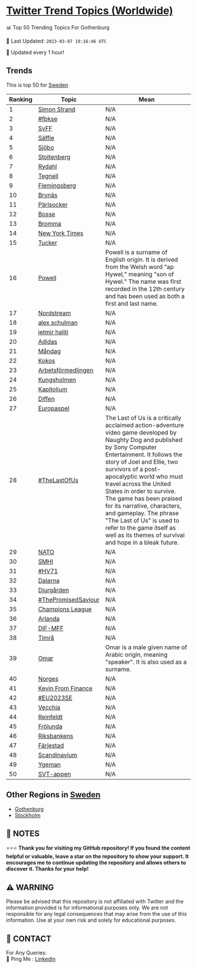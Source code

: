 [Twitter Trend Topics (Worldwide)](https://github.com/ErcinDedeoglu/Twitter-Trend-Topics)
==========


📊 Top 50 Trending Topics For Gothenburg

📆 Last Updated: `2023-03-07 19:16:46 UTC`

🔧 Updated every 1 hour!


## Trends

This is top 50 for [Sweden](</Sweden>)

| Ranking | Topic | Mean |
| ------- | ------------ | ------------ |
| 1 | [Simon Strand](http://twitter.com/search?q=Simon+Strand) | N/A |
| 2 | [#fbkse](http://twitter.com/search?q=%23fbkse) | N/A |
| 3 | [SvFF](http://twitter.com/search?q=SvFF) | N/A |
| 4 | [Säffle](http://twitter.com/search?q=S%c3%a4ffle) | N/A |
| 5 | [Sjöbo](http://twitter.com/search?q=Sj%c3%b6bo) | N/A |
| 6 | [Stoltenberg](http://twitter.com/search?q=Stoltenberg) | N/A |
| 7 | [Rydahl](http://twitter.com/search?q=Rydahl) | N/A |
| 8 | [Tegnell](http://twitter.com/search?q=Tegnell) | N/A |
| 9 | [Flemingsberg](http://twitter.com/search?q=Flemingsberg) | N/A |
| 10 | [Brynäs](http://twitter.com/search?q=Bryn%c3%a4s) | N/A |
| 11 | [Pärlsocker](http://twitter.com/search?q=P%c3%a4rlsocker) | N/A |
| 12 | [Bosse](http://twitter.com/search?q=Bosse) | N/A |
| 13 | [Bromma](http://twitter.com/search?q=Bromma) | N/A |
| 14 | [New York Times](http://twitter.com/search?q=New+York+Times) | N/A |
| 15 | [Tucker](http://twitter.com/search?q=Tucker) | N/A |
| 16 | [Powell](http://twitter.com/search?q=Powell) | Powell is a surname of English origin. It is derived from the Welsh word "ap Hywel," meaning "son of Hywel." The name was first recorded in the 12th century and has been used as both a first and last name. |
| 17 | [Nordstream](http://twitter.com/search?q=Nordstream) | N/A |
| 18 | [alex schulman](http://twitter.com/search?q=alex+schulman) | N/A |
| 19 | [jetmir haliti](http://twitter.com/search?q=jetmir+haliti) | N/A |
| 20 | [Adidas](http://twitter.com/search?q=Adidas) | N/A |
| 21 | [Måndag](http://twitter.com/search?q=M%c3%a5ndag) | N/A |
| 22 | [Kokos](http://twitter.com/search?q=Kokos) | N/A |
| 23 | [Arbetsförmedlingen](http://twitter.com/search?q=Arbetsf%c3%b6rmedlingen) | N/A |
| 24 | [Kungsholmen](http://twitter.com/search?q=Kungsholmen) | N/A |
| 25 | [Kapitolium](http://twitter.com/search?q=Kapitolium) | N/A |
| 26 | [Diffen](http://twitter.com/search?q=Diffen) | N/A |
| 27 | [Europaspel](http://twitter.com/search?q=Europaspel) | N/A |
| 28 | [#TheLastOfUs](http://twitter.com/search?q=%23TheLastOfUs) | The Last of Us is a critically acclaimed action-adventure video game developed by Naughty Dog and published by Sony Computer Entertainment. It follows the story of Joel and Ellie, two survivors of a post-apocalyptic world who must travel across the United States in order to survive. The game has been praised for its narrative, characters, and gameplay. The phrase "The Last of Us" is used to refer to the game itself as well as its themes of survival and hope in a bleak future. |
| 29 | [NATO](http://twitter.com/search?q=NATO) | N/A |
| 30 | [SMHI](http://twitter.com/search?q=SMHI) | N/A |
| 31 | [#HV71](http://twitter.com/search?q=%23HV71) | N/A |
| 32 | [Dalarna](http://twitter.com/search?q=Dalarna) | N/A |
| 33 | [Djurgården](http://twitter.com/search?q=Djurg%c3%a5rden) | N/A |
| 34 | [#ThePromisedSaviour](http://twitter.com/search?q=%23ThePromisedSaviour) | N/A |
| 35 | [Champions League](http://twitter.com/search?q=Champions+League) | N/A |
| 36 | [Arlanda](http://twitter.com/search?q=Arlanda) | N/A |
| 37 | [DIF-MFF](http://twitter.com/search?q=DIF-MFF) | N/A |
| 38 | [Timrå](http://twitter.com/search?q=Timr%c3%a5) | N/A |
| 39 | [Omar](http://twitter.com/search?q=Omar) | Omar is a male given name of Arabic origin, meaning "speaker". It is also used as a surname. |
| 40 | [Norges](http://twitter.com/search?q=Norges) | N/A |
| 41 | [Kevin From Finance](http://twitter.com/search?q=Kevin+From+Finance) | N/A |
| 42 | [#EU2023SE](http://twitter.com/search?q=%23EU2023SE) | N/A |
| 43 | [Vecchia](http://twitter.com/search?q=Vecchia) | N/A |
| 44 | [Reinfeldt](http://twitter.com/search?q=Reinfeldt) | N/A |
| 45 | [Frölunda](http://twitter.com/search?q=Fr%c3%b6lunda) | N/A |
| 46 | [Riksbankens](http://twitter.com/search?q=Riksbankens) | N/A |
| 47 | [Färjestad](http://twitter.com/search?q=F%c3%a4rjestad) | N/A |
| 48 | [Scandinavium](http://twitter.com/search?q=Scandinavium) | N/A |
| 49 | [Ygeman](http://twitter.com/search?q=Ygeman) | N/A |
| 50 | [SVT-appen](http://twitter.com/search?q=SVT-appen) | N/A |



## Other Regions in [Sweden](</Sweden>)

* [Gothenburg](</Sweden/Gothenburg.md>)
* [Stockholm](</Sweden/Stockholm.md>)



## 📝 NOTES

⭐⭐⭐ **Thank you for visiting my GitHub repository! If you found the content helpful or valuable, leave a star on the repository to show your support. It encourages me to continue updating the repository and allows others to discover it. Thanks for your help!**


## ⚠️ WARNING

Please be advised that this repository is not affiliated with Twitter and the information provided is for informational purposes only. We are not responsible for any legal consequences that may arise from the use of this information. Use at your own risk and solely for educational purposes.


## 📨 CONTACT

 For Any Queries:  
            🏓 Ping Me : [LinkedIn](https://www.linkedin.com/in/ercindedeoglu/)
